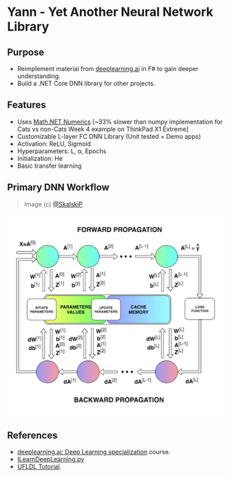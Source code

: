 # Yann - Yet Another Neural Network Library

## Purpose

- Reimplement material from [deeplearning.ai](https://www.deeplearning.ai/) in F# to gain deeper understanding.
- Build a .NET Core DNN library for other projects.

## Features

- Uses [Math.NET Numerics](https://numerics.mathdotnet.com/) [~33% slower than numpy implementation for Cats vs non-Cats Week 4 example on ThinkPad X1 Extreme]
- Customizable L-layer FC DNN Library (Unit tested + Demo apps)
- Activation: ReLU, Sigmoid
- Hyperparameters: L, α, Epochs
- Initialization: He
- Basic transfer learning

## Primary DNN Workflow

> Image (c) [@SkalskiP](https://github.com/SkalskiP)

![Deep Neural Network Workflow](./content/images/DNNWorkflow.gif "Deep Neural Network Workflow")

## References

- [deeplearning.ai: Deep Learning specialization](https://www.deeplearning.ai/) course.
- [ILearnDeepLearning.py](https://github.com/SkalskiP/ILearnDeepLearning.py/tree/master/01_mysteries_of_neural_networks/03_numpy_neural_net)
- [UFLDL Tutorial](http://ufldl.stanford.edu/tutorial/).
